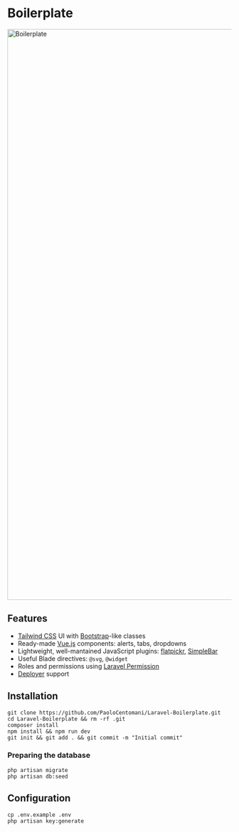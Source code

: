 # Boilerplate

<img src="https://i.ibb.co/V3ZFJtj/Boilerplate.png" width="1280" alt="Boilerplate">

## Features

* [Tailwind CSS](https://tailwindcss.com/) UI with [Bootstrap](https://getbootstrap.com/)-like classes
* Ready-made [Vue.js](https://vuejs.org/) components: alerts, tabs, dropdowns
* Lightweight, well-mantained JavaScript plugins: [flatpickr](https://flatpickr.js.org/), [SimpleBar](http://grsmto.github.io/simplebar/)
* Useful Blade directives: `@svg`, `@widget`
* Roles and permissions using [Laravel Permission](https://docs.spatie.be/laravel-permission/v3/introduction/)
* [Deployer](https://deployer.org/) support

## Installation

```
git clone https://github.com/PaoloCentomani/Laravel-Boilerplate.git
cd Laravel-Boilerplate && rm -rf .git
composer install
npm install && npm run dev
git init && git add . && git commit -m "Initial commit"
```

### Preparing the database

```
php artisan migrate
php artisan db:seed
```

## Configuration

```
cp .env.example .env
php artisan key:generate
```
